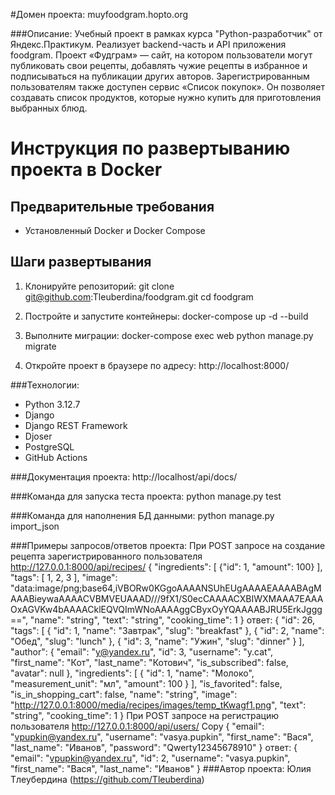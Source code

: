 #Домен проекта: muyfoodgram.hopto.org

###Описание:
Учебный проект в рамках курса "Python-разработчик" от Яндекс.Практикум.
Реализует backend-часть и API приложения foodgram.
Проект «Фудграм» — сайт, на котором пользователи могут публиковать свои рецепты, добавлять чужие рецепты в избранное и подписываться на публикации других авторов. Зарегистрированным пользователям также доступен сервис «Список покупок». Он позволяет создавать список продуктов, которые нужно купить для приготовления выбранных блюд.

# Инструкция по развертыванию проекта в Docker

## Предварительные требования
- Установленный Docker и Docker Compose

## Шаги развертывания

1. Клонируйте репозиторий:
git clone git@github.com:Tleuberdina/foodgram.git
cd foodgram

2. Постройте и запустите контейнеры:
docker-compose up -d --build

3. Выполните миграции:
docker-compose exec web python manage.py migrate

4. Откройте проект в браузере по адресу:
http://localhost:8000/

###Технологии:

- Python 3.12.7
- Django
- Django REST Framework
- Djoser
- PostgreSQL
- GitHub Actions

###Документация проекта: http://localhost/api/docs/

###Команда для запуска теста проекта: python manage.py test

###Команда для наполнения БД данными: python manage.py import_json

###Примеры запросов/ответов проекта: 
При POST запросе на создание рецепта зарегистрированного пользователя
http://127.0.0.1:8000/api/recipes/
{
"ingredients": [
{"id": 1, "amount": 100}
],
"tags": [
1,
2,
3
],
"image": "data:image/png;base64,iVBORw0KGgoAAAANSUhEUgAAAAEAAAABAgMAAABieywaAAAACVBMVEUAAAD///9fX1/S0ecCAAAACXBIWXMAAA7EAAAOxAGVKw4bAAAACklEQVQImWNoAAAAggCByxOyYQAAAABJRU5ErkJggg==",
"name": "string",
"text": "string",
"cooking_time": 1
}
ответ:
{
    "id": 26,
    "tags": [
        {
            "id": 1,
            "name": "Завтрак",
            "slug": "breakfast"
        },
        {
            "id": 2,
            "name": "Обед",
            "slug": "lunch"
        },
        {
            "id": 3,
            "name": "Ужин",
            "slug": "dinner"
        }
    ],
    "author": {
        "email": "y@yandex.ru",
        "id": 3,
        "username": "y.cat",
        "first_name": "Кот",
        "last_name": "Котович",
        "is_subscribed": false,
        "avatar": null
    },
    "ingredients": [
        {
            "id": 1,
            "name": "Молоко",
            "measurement_unit": "мл",
            "amount": 100
        }
    ],
    "is_favorited": false,
    "is_in_shopping_cart": false,
    "name": "string",
    "image": "http://127.0.0.1:8000/media/recipes/images/temp_tKwagf1.png",
    "text": "string",
    "cooking_time": 1
}
При POST запросе на регистрацию пользователя http://127.0.0.1:8000/api/users/
Copy
{
"email": "vpupkin@yandex.ru",
"username": "vasya.pupkin",
"first_name": "Вася",
"last_name": "Иванов",
"password": "Qwerty12345678910"
}
ответ:
{
"email": "vpupkin@yandex.ru",
"id": 2,
"username": "vasya.pupkin",
"first_name": "Вася",
"last_name": "Иванов"
}
###Автор проекта: Юлия Тлеубердина (https://github.com/Tleuberdina)